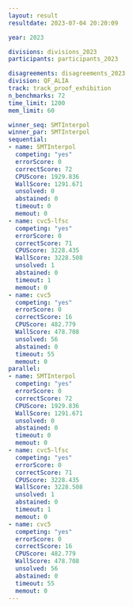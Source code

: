 ```yaml
---
layout: result
resultdate: 2023-07-04 20:20:09

year: 2023

divisions: divisions_2023
participants: participants_2023

disagreements: disagreements_2023
division: QF_ALIA
track: track_proof_exhibition
n_benchmarks: 72
time_limit: 1200
mem_limit: 60

winner_seq: SMTInterpol
winner_par: SMTInterpol
sequential:
- name: SMTInterpol
  competing: "yes"
  errorScore: 0
  correctScore: 72
  CPUScore: 1929.836
  WallScore: 1291.671
  unsolved: 0
  abstained: 0
  timeout: 0
  memout: 0
- name: cvc5-lfsc
  competing: "yes"
  errorScore: 0
  correctScore: 71
  CPUScore: 3228.435
  WallScore: 3228.508
  unsolved: 1
  abstained: 0
  timeout: 1
  memout: 0
- name: cvc5
  competing: "yes"
  errorScore: 0
  correctScore: 16
  CPUScore: 482.779
  WallScore: 478.708
  unsolved: 56
  abstained: 0
  timeout: 55
  memout: 0
parallel:
- name: SMTInterpol
  competing: "yes"
  errorScore: 0
  correctScore: 72
  CPUScore: 1929.836
  WallScore: 1291.671
  unsolved: 0
  abstained: 0
  timeout: 0
  memout: 0
- name: cvc5-lfsc
  competing: "yes"
  errorScore: 0
  correctScore: 71
  CPUScore: 3228.435
  WallScore: 3228.508
  unsolved: 1
  abstained: 0
  timeout: 1
  memout: 0
- name: cvc5
  competing: "yes"
  errorScore: 0
  correctScore: 16
  CPUScore: 482.779
  WallScore: 478.708
  unsolved: 56
  abstained: 0
  timeout: 55
  memout: 0
---
```

